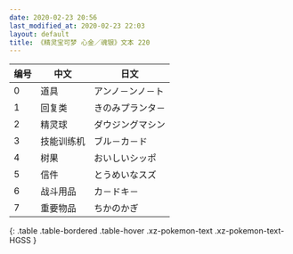 ```yaml
---
date: 2020-02-23 20:56
last_modified_at: 2020-02-23 22:03
layout: default
title: 《精灵宝可梦 心金／魂银》文本 220
---
```

| 编号 | 中文 | 日文 |
| ---- | ---- | ---- |
| 0 | 道具 | アンノ－ンノ－ト |
| 1 | 回复类 | きのみプランタ－ |
| 2 | 精灵球 | ダウジングマシン |
| 3 | 技能训练机 | ブル－カ－ド |
| 4 | 树果 | おいしいシッポ |
| 5 | 信件 | とうめいなスズ |
| 6 | 战斗用品 | カ－ドキ－ |
| 7 | 重要物品 | ちかのかぎ |
{: .table .table-bordered .table-hover .xz-pokemon-text .xz-pokemon-text-HGSS }